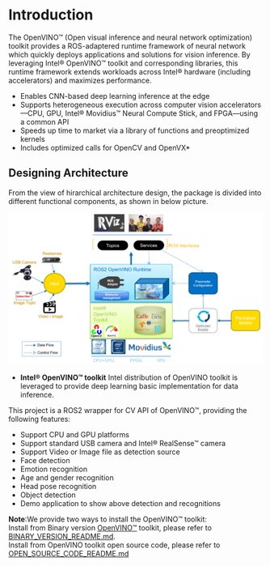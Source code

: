 # Introduction

The OpenVINO™ (Open visual inference and neural network optimization) toolkit provides a ROS-adaptered runtime framework of neural network which quickly deploys applications and solutions for vision inference. By leveraging Intel® OpenVINO™ toolkit and corresponding libraries, this runtime framework extends  workloads across Intel® hardware (including accelerators) and maximizes performance.
* Enables CNN-based deep learning inference at the edge
* Supports heterogeneous execution across computer vision accelerators—CPU, GPU, Intel® Movidius™ Neural Compute Stick, and FPGA—using a common API
* Speeds up time to market via a library of functions and preoptimized kernels
* Includes optimized calls for OpenCV and OpenVX*

## Designing Architecture
From the view of hirarchical architecture design, the package is divided into different functional components, as shown in below picture. 

![OpenVINO_Architecture](https://github.com/LewisLiuPub/ros2_openvino_toolkit/blob/guide-info/doc/design_arch.PNG "OpenVINO RunTime Architecture")

- **Intel® OpenVINO™ toolkit** Intel distribution of OpenVINO toolkit is leveraged to provide deep learning basic implementation for data inference.


This project is a ROS2 wrapper for CV API of OpenVINO™, providing the following features:
* Support CPU and GPU platforms
* Support standard USB camera and Intel® RealSense™ camera
* Support Video or Image file as detection source
* Face detection
* Emotion recognition
* Age and gender recognition
* Head pose recognition
* Object detection
* Demo application to show above detection and recognitions

**Note**:We provide two ways to install the OpenVINO™ toolkit:<br>
Install from Binary version [OpenVINO™](https://software.intel.com/en-us/openvino-toolkit) toolkit, please refer to [BINARY_VERSION_README.md](https://github.com/intel/ros2_openvino_toolkit/blob/master/doc/BINARY_VERSION_README.md).<br>
Install from OpenVINO toolkit open source code, please refer to [OPEN_SOURCE_CODE_README.md](https://github.com/intel/ros2_openvino_toolkit/blob/master/doc/OPEN_SOURCE_CODE_README.md)

